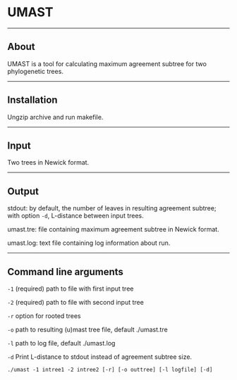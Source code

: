 # UMAST

-----
About
-----
UMAST is a tool for calculating maximum agreement subtree for two phylogenetic 
trees.

------------
Installation
------------
Ungzip archive and run makefile.

-----
Input
-----
Two trees in Newick format.

------
Output
------
stdout: by default, the number of leaves in resulting 
agreement subtree; with option `-d`, L-distance between input trees.

umast.tre: file containing maximum agreement subtree in Newick format.

umast.log: text file containing log information about run.

----------------------
Command line arguments
----------------------
`-1` (required) path to file with first input tree

`-2` (required) path to file with second input tree

`-r` option for rooted trees

`-o` path to resulting (u)mast tree file, default ./umast.tre

`-l` path to log file, default ./umast.log

`-d` Print L-distance to stdout instead of agreement subtree size.

`./umast -1 intree1 -2 intree2 [-r] [-o outtree] [-l logfile] [-d]`
